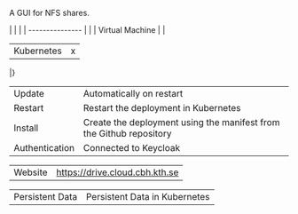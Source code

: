 A GUI for NFS shares.

|                 |  |
| --------------- |  |
| Virtual Machine |  |

|            |   |
| ---------- | - |
| Kubernetes | x |

|}

|                |                                                                     |
| -------------- | ------------------------------------------------------------------- |
| Update         | Automatically on restart                                            |
| Restart        | Restart the deployment in Kubernetes                                |
| Install        | Create the deployment using the manifest from the Github repository |
| Authentication | Connected to Keycloak                                               |

|         |                                  |
| ------- | -------------------------------- |
| Website | <https://drive.cloud.cbh.kth.se> |

|                 |                               |
| --------------- | ----------------------------- |
| Persistent Data | Persistent Data in Kubernetes |